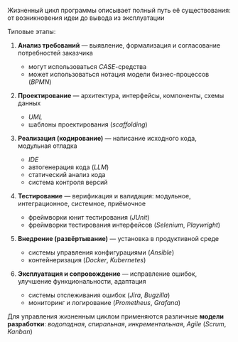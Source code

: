 Жизненный цикл программы описывает полный путь её существования: от возникновения идеи до вывода из эксплуатации

Типовые этапы:

1. **Анализ требований** — выявление, формализация и согласование потребностей заказчика
	- могут использоваться *CASE*-средства
	- может использоваться нотация модели бизнес-процессов (*BPMN*)
    
2. **Проектирование** — архитектура, интерфейсы, компоненты, схемы данных
	- *UML*
	- шаблоны проектирования (*scaffolding*)
    
3. **Реализация (кодирование)** — написание исходного кода, модульная отладка
	- *IDE*
	- автогенерация кода (*LLM*)
	- статический анализ кода
	- система контроля версий
    
4. **Тестирование** — верификация и валидация: модульное, интеграционное, системное, приёмочное
	- фреймворки юнит тестирования (*JUnit*)
	- фреймворки тестирования интерфейсов (*Selenium*, *Playwright*)
    
5. **Внедрение (развёртывание)** — установка в продуктивной среде
	- системы управления конфигурациями (*Ansible*)
	- контейнеризация (*Docker*, *Kubernetes*)
    
6. **Эксплуатация и сопровождение** — исправление ошибок, улучшение функциональности, адаптация
	- системы отслеживания ошибок (*Jira*, *Bugzilla*)
	- мониторинг и логирование (*Prometheus*, *Grafana*)
    

Для управления жизненным циклом применяются различные **модели разработки**: *водопадная*, *спиральная*, *инкрементальная*, *Agile* (*Scrum*, *Kanban*)